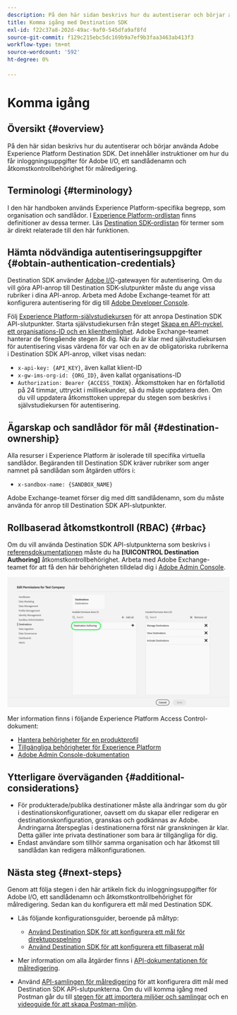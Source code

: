 ```yaml
---
description: På den här sidan beskrivs hur du autentiserar och börjar använda Adobe Experience Platform Destination SDK. Det innehåller instruktioner om hur du får inloggningsuppgifter för Adobe I/O, ett sandlådenamn och åtkomstkontrollbehörighet för målredigering.
title: Komma igång med Destination SDK
exl-id: f22c37a8-202d-49ac-9af0-545dfa9af8fd
source-git-commit: f129c215ebc5dc169b9a7ef9b3faa3463ab413f3
workflow-type: tm+mt
source-wordcount: '592'
ht-degree: 0%

---
```


# Komma igång

## Översikt {#overview}

På den här sidan beskrivs hur du autentiserar och börjar använda Adobe Experience Platform Destination SDK. Det innehåller instruktioner om hur du får inloggningsuppgifter för Adobe I/O, ett sandlådenamn och åtkomstkontrollbehörighet för målredigering.

## Terminologi {#terminology}

I den här handboken används Experience Platform-specifika begrepp, som organisation och sandlådor. I [Experience Platform-ordlistan](https://experienceleague.adobe.com/docs/experience-platform/landing/glossary.html) finns definitioner av dessa termer. Läs [Destination SDK-ordlistan](/help/destinations/destination-sdk/glossary.md) för termer som är direkt relaterade till den här funktionen.

## Hämta nödvändiga autentiseringsuppgifter {#obtain-authentication-credentials}

Destination SDK använder [Adobe I/O](https://www.adobe.io/)-gatewayen för autentisering. Om du vill göra API-anrop till Destination SDK-slutpunkter måste du ange vissa rubriker i dina API-anrop. Arbeta med Adobe Exchange-teamet för att konfigurera autentisering för dig till [Adobe Developer Console](https://developer.adobe.com/console).

Följ [Experience Platform-självstudiekursen](https://experienceleague.adobe.com/docs/experience-platform/landing/platform-apis/api-authentication.html) för att anropa Destination SDK API-slutpunkter. Starta självstudiekursen från steget [Skapa en API-nyckel, ett organisations-ID och en klienthemlighet](https://experienceleague.adobe.com/docs/experience-platform/landing/platform-apis/api-authentication.html#api-ims-secret). Adobe Exchange-teamet hanterar de föregående stegen åt dig. När du är klar med självstudiekursen för autentisering visas värdena för var och en av de obligatoriska rubrikerna i Destination SDK API-anrop, vilket visas nedan:

* `x-api-key: {API_KEY}`, även kallat klient-ID
* `x-gw-ims-org-id: {ORG_ID}`, även kallat organisations-ID
* `Authorization: Bearer {ACCESS_TOKEN}`. Åtkomsttoken har en förfallotid på 24 timmar, uttryckt i millisekunder, så du måste uppdatera den. Om du vill uppdatera åtkomsttoken upprepar du stegen som beskrivs i självstudiekursen för autentisering.

<!--

### Obtain `Authorization: Bearer {ACCESS_TOKEN}`

To obtain the `{ACCESS_TOKEN}`, you must generate a JWT token and exchange it for the access token. Follow the steps below:

1. Follow the instructions in the [Generate JWT section](https://www.adobe.io/apis/experienceplatform/console/docs.html#!AdobeDocs/adobeio-console/master/credentials.md) in the credentials guide.
2. Follow the instructions in [Step 3: try it](https://www.adobe.io/authentication/auth-methods.html#!AdobeDocs/adobeio-auth/master/AuthenticationOverview/ServiceAccountIntegration.md) in the Service account connection guide.

You now have the required authentication headers `x-api-key: {API_KEY}`, `x-gw-ims-org-id: {ORG_ID}`, and `Authorization: Bearer {ACCESS_TOKEN}`.

>[!NOTE]
>
>The access token has an expiration time of 24 hours, expressed in milliseconds, so you will have to refresh it. To refresh the access token, repeat the steps outlined in this section.

-->

## Ägarskap och sandlådor för mål {#destination-ownership}

Alla resurser i Experience Platform är isolerade till specifika virtuella sandlådor. Begäranden till Destination SDK kräver rubriker som anger namnet på sandlådan som åtgärden utförs i:

* `x-sandbox-name: {SANDBOX_NAME}`

Adobe Exchange-teamet förser dig med ditt sandlådenamn, som du måste använda för anrop till Destination SDK API-slutpunkter.

## Rollbaserad åtkomstkontroll (RBAC) {#rbac}

Om du vill använda Destination SDK API-slutpunkterna som beskrivs i [referensdokumentationen](functionality/configuration-options.md) måste du ha **[!UICONTROL Destination Authoring]** åtkomstkontrollbehörighet. Arbeta med Adobe Exchange-teamet för att få den här behörigheten tilldelad dig i [Adobe Admin Console](https://adminconsole.adobe.com/).

![Målredigeringsbehörighet](./assets/destination-authoring-permission.png)

Mer information finns i följande Experience Platform Access Control-dokument:

* [Hantera behörigheter för en produktprofil](/help/access-control/ui/permissions.md)
* [Tillgängliga behörigheter för Experience Platform](/help/access-control/home.md#permissions)
* [Adobe Admin Console-dokumentation](https://helpx.adobe.com/se/enterprise/using/admin-console.html)

## Ytterligare överväganden {#additional-considerations}

* För produkterade/publika destinationer måste alla ändringar som du gör i destinationskonfigurationer, oavsett om du skapar eller redigerar en destinationskonfiguration, granskas och godkännas av Adobe. Ändringarna återspeglas i destinationerna först när granskningen är klar. Detta gäller inte privata destinationer som bara är tillgängliga för dig.
* Endast användare som tillhör samma organisation och har åtkomst till sandlådan kan redigera målkonfigurationen.

## Nästa steg {#next-steps}

Genom att följa stegen i den här artikeln fick du inloggningsuppgifter för Adobe I/O, ett sandlådenamn och åtkomstkontrollbehörighet för målredigering. Sedan kan du konfigurera ett mål med Destination SDK.

* Läs följande konfigurationsguider, beroende på måltyp:

   * [Använd Destination SDK för att konfigurera ett mål för direktuppspelning](guides/configure-destination-instructions.md)
   * [Använd Destination SDK för att konfigurera ett filbaserat mål](guides/configure-file-based-destination-instructions.md)

* Mer information om alla åtgärder finns i [API-dokumentationen för målredigering](https://www.adobe.io/experience-platform-apis/references/destination-authoring/).
* Använd [API-samlingen för målredigering](https://github.com/adobe/experience-platform-postman-samples/blob/master/apis/experience-platform/Destination%20Authoring%20API.postman_collection.json) för att konfigurera ditt mål med Destination SDK API-slutpunkterna. Om du vill komma igång med Postman går du till [stegen för att importera miljöer och samlingar](https://learning.postman.com/docs/getting-started/importing-and-exporting-data/) och en [videoguide för att skapa Postman-miljön](https://video.tv.adobe.com/v/28832).
